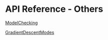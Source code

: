 # API Reference - Others

[ModelChecking](Others/ModelChecking.md)

[GradientDescentModes](Others/GradientDescentModes.md)
